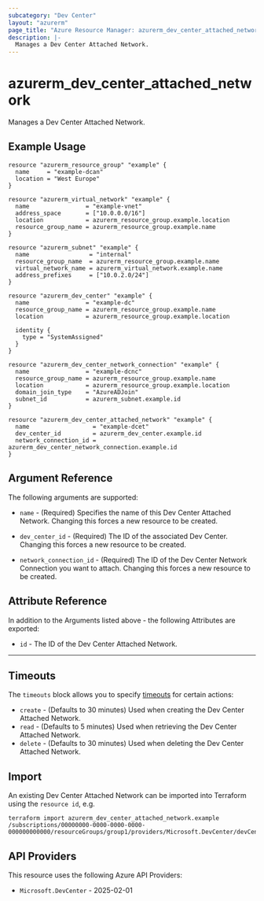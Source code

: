```yaml
---
subcategory: "Dev Center"
layout: "azurerm"
page_title: "Azure Resource Manager: azurerm_dev_center_attached_network"
description: |-
  Manages a Dev Center Attached Network.
---
```


# azurerm_dev_center_attached_network

Manages a Dev Center Attached Network.

## Example Usage

```hcl
resource "azurerm_resource_group" "example" {
  name     = "example-dcan"
  location = "West Europe"
}

resource "azurerm_virtual_network" "example" {
  name                = "example-vnet"
  address_space       = ["10.0.0.0/16"]
  location            = azurerm_resource_group.example.location
  resource_group_name = azurerm_resource_group.example.name
}

resource "azurerm_subnet" "example" {
  name                 = "internal"
  resource_group_name  = azurerm_resource_group.example.name
  virtual_network_name = azurerm_virtual_network.example.name
  address_prefixes     = ["10.0.2.0/24"]
}

resource "azurerm_dev_center" "example" {
  name                = "example-dc"
  resource_group_name = azurerm_resource_group.example.name
  location            = azurerm_resource_group.example.location

  identity {
    type = "SystemAssigned"
  }
}

resource "azurerm_dev_center_network_connection" "example" {
  name                = "example-dcnc"
  resource_group_name = azurerm_resource_group.example.name
  location            = azurerm_resource_group.example.location
  domain_join_type    = "AzureADJoin"
  subnet_id           = azurerm_subnet.example.id
}

resource "azurerm_dev_center_attached_network" "example" {
  name                  = "example-dcet"
  dev_center_id         = azurerm_dev_center.example.id
  network_connection_id = azurerm_dev_center_network_connection.example.id
}
```

## Argument Reference

The following arguments are supported:

* `name` - (Required) Specifies the name of this Dev Center Attached Network. Changing this forces a new resource to be created.

* `dev_center_id` - (Required) The ID of the associated Dev Center. Changing this forces a new resource to be created.

* `network_connection_id` - (Required) The ID of the Dev Center Network Connection you want to attach. Changing this forces a new resource to be created.

## Attribute Reference

In addition to the Arguments listed above - the following Attributes are exported:

* `id` - The ID of the Dev Center Attached Network.

---

## Timeouts

The `timeouts` block allows you to specify [timeouts](https://developer.hashicorp.com/terraform/language/resources/configure#define-operation-timeouts) for certain actions:

* `create` - (Defaults to 30 minutes) Used when creating the Dev Center Attached Network.
* `read` - (Defaults to 5 minutes) Used when retrieving the Dev Center Attached Network.
* `delete` - (Defaults to 30 minutes) Used when deleting the Dev Center Attached Network.

## Import

An existing Dev Center Attached Network can be imported into Terraform using the `resource id`, e.g.

```shell
terraform import azurerm_dev_center_attached_network.example /subscriptions/00000000-0000-0000-0000-000000000000/resourceGroups/group1/providers/Microsoft.DevCenter/devCenters/dc1/attachedNetworks/et1
```

## API Providers
<!-- This section is generated, changes will be overwritten -->
This resource uses the following Azure API Providers:

* `Microsoft.DevCenter` - 2025-02-01

